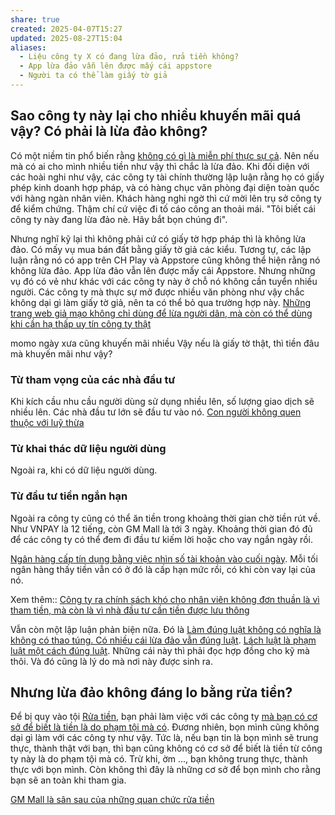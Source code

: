 ```yaml
---
share: true
created: 2025-04-07T15:27
updated: 2025-08-27T15:04
aliases:
  - Liệu công ty X có đang lừa đảo, rửa tiền không?
  - App lừa đảo vẫn lên được mấy cái appstore
  - Người ta có thể làm giấy tờ giả
---
```

## Sao công ty này lại cho nhiều khuyến mãi quá vậy? Có phải là lừa đảo không?
Có một niềm tin phổ biến rằng [không có gì là miễn phí thực sự cả](../../%F0%9F%93%9CT%C3%A0i%20nguy%C3%AAn/Ni%E1%BB%81m%20tin,%20di%E1%BB%85n%20ng%C3%B4n/Ti%E1%BB%81n/Kh%C3%B4ng%20c%C3%B3%20g%C3%AC%20l%C3%A0%20mi%E1%BB%85n%20ph%C3%AD%20th%E1%BB%B1c%20s%E1%BB%B1%20c%E1%BA%A3.md). Nên nếu mà có ai cho mình nhiều tiền như vậy thì chắc là lừa đảo. Khi đối diện với các hoài nghi như vậy, các công ty tài chính thường lập luận rằng họ có giấy phép kinh doanh hợp pháp, và có hàng chục văn phòng đại diện toàn quốc với hàng ngàn nhân viên. Khách hàng nghi ngờ thì cứ mời lên trụ sở công ty để kiểm chứng. Thậm chí cứ việc đi tố cáo công an thoải mái. "Tôi biết cái công ty này đang lừa đảo nè. Hãy bắt bọn chúng đi".

Nhưng nghĩ kỹ lại thì không phải cứ có giấy tờ hợp pháp thì là không lừa đảo. Có mấy vụ mua bán đất bằng giấy tờ giả các kiểu. Tương tự, các lập luận rằng nó có app trên CH Play và Appstore cũng không thể hiện rằng nó không lừa đảo. App lừa đảo vẫn lên được mấy cái Appstore. Nhưng những vụ đó có vẻ như khác với các công ty này ở chỗ nó không cần tuyển nhiều người. Các công ty mà thực sự mở được nhiều văn phòng như vậy chắc không dại gì làm giấy tờ giả, nên ta có thể bỏ qua trường hợp này.
[Những trang web giả mạo không chỉ dùng để lừa người dân, mà còn có thể dùng khi cần hạ thấp uy tín công ty thật](../Ki%E1%BA%BFm%20ti%E1%BB%81n/L%E1%BB%ABa%20%C4%91%E1%BA%A3o,%20ph%E1%BA%A1m%20t%E1%BB%99i/Nh%E1%BB%AFng%20trang%20web%20gi%E1%BA%A3%20m%E1%BA%A1o%20kh%C3%B4ng%20ch%E1%BB%89%20d%C3%B9ng%20%C4%91%E1%BB%83%20l%E1%BB%ABa%20ng%C6%B0%E1%BB%9Di%20d%C3%A2n,%20m%C3%A0%20c%C3%B2n%20c%C3%B3%20th%E1%BB%83%20d%C3%B9ng%20khi%20c%E1%BA%A7n%20h%E1%BA%A1%20th%E1%BA%A5p%20uy%20t%C3%ADn%20c%C3%B4ng%20ty%20th%E1%BA%ADt.md)

momo ngày xưa cũng khuyến mãi nhiều
Vậy nếu là giấy tờ thật, thì tiền đâu mà khuyến mãi như vậy?

### Từ tham vọng của các nhà đầu tư 
Khi kích cầu nhu cầu người dùng sử dụng nhiều lên, số lượng giao dịch sẽ nhiều lên. Các nhà đầu tư lớn sẽ đầu tư vào nó.  [Con người không quen thuộc với luỹ thừa](../%C4%90%E1%BA%A1o%20%C4%91%E1%BB%A9c,%20ph%C3%A1p%20lu%E1%BA%ADt.%20Kinh%20t%E1%BA%BF%20ch%C3%ADnh%20tr%E1%BB%8B/C%E1%BA%A3m%20x%C3%BAc/Con%20ng%C6%B0%E1%BB%9Di%20kh%C3%B4ng%20quen%20thu%E1%BB%99c%20v%E1%BB%9Bi%20lu%E1%BB%B9%20th%E1%BB%ABa.md)

### Từ khai thác dữ liệu người dùng
Ngoài ra, khi có dữ liệu người dùng. 

### Từ đầu tư tiền ngắn hạn
Ngoài ra công ty cũng có thể ăn tiền trong khoảng thời gian chờ tiền rút về. Như VNPAY là 12 tiếng, còn GM Mall là tới 3 ngày. Khoảng thời gian đó đủ để các công ty có thể đem đi đầu tư kiếm lời hoặc cho vay ngắn ngày rồi. 

[Ngân hàng cấp tín dụng bằng việc nhìn số tài khoản vào cuối ngày](./T%E1%BB%95%20ch%E1%BB%A9c%20t%C3%ADn%20d%E1%BB%A5ng/Ng%C3%A2n%20h%C3%A0ng,%20%C4%91i%E1%BB%83m%20t%C3%ADn%20d%E1%BB%A5ng/Ng%C3%A2n%20h%C3%A0ng%20c%E1%BA%A5p%20t%C3%ADn%20d%E1%BB%A5ng%20b%E1%BA%B1ng%20vi%E1%BB%87c%20nh%C3%ACn%20s%E1%BB%91%20t%C3%A0i%20kho%E1%BA%A3n%20v%C3%A0o%20cu%E1%BB%91i%20ng%C3%A0y.md). Mỗi tối ngân hàng thấy tiền vẫn có ở đó là cấp hạn mức rồi, có khi còn vay lại của nó.

Xem thêm:: [Công ty ra chính sách khó cho nhân viên không đơn thuần là vì tham tiền, mà còn là vì nhà đầu tư cần tiền được lưu thông](./C%C3%B4ng%20ty%20ra%20ch%C3%ADnh%20s%C3%A1ch%20kh%C3%B3%20cho%20nh%C3%A2n%20vi%C3%AAn%20kh%C3%B4ng%20%C4%91%C6%A1n%20thu%E1%BA%A7n%20l%C3%A0%20v%C3%AC%20tham%20ti%E1%BB%81n,%20m%C3%A0%20c%C3%B2n%20l%C3%A0%20v%C3%AC%20nh%C3%A0%20%C4%91%E1%BA%A7u%20t%C6%B0%20c%E1%BA%A7n%20ti%E1%BB%81n%20%C4%91%C6%B0%E1%BB%A3c%20l%C6%B0u%20th%C3%B4ng.md)

Vẫn còn một lập luận phản biện nữa. Đó là [Làm đúng luật không có nghĩa là không có thao túng. Có nhiều cái lừa đảo vẫn đúng luật](../%C4%90%E1%BA%A1o%20%C4%91%E1%BB%A9c,%20ph%C3%A1p%20lu%E1%BA%ADt.%20Kinh%20t%E1%BA%BF%20ch%C3%ADnh%20tr%E1%BB%8B/Lu%E1%BA%ADt,%20nh%C3%A0%20n%C6%B0%E1%BB%9Bc/L%C3%A0m%20%C4%91%C3%BAng%20lu%E1%BA%ADt%20kh%C3%B4ng%20c%C3%B3%20ngh%C4%A9a%20l%C3%A0%20kh%C3%B4ng%20c%C3%B3%20thao%20t%C3%BAng.%20C%C3%B3%20nhi%E1%BB%81u%20c%C3%A1i%20l%E1%BB%ABa%20%C4%91%E1%BA%A3o%20v%E1%BA%ABn%20%C4%91%C3%BAng%20lu%E1%BA%ADt.md). [Lách luật là phạm luật một cách đúng luật](../%C4%90%E1%BA%A1o%20%C4%91%E1%BB%A9c,%20ph%C3%A1p%20lu%E1%BA%ADt.%20Kinh%20t%E1%BA%BF%20ch%C3%ADnh%20tr%E1%BB%8B/Lu%E1%BA%ADt,%20nh%C3%A0%20n%C6%B0%E1%BB%9Bc/L%C3%A1ch%20lu%E1%BA%ADt%20l%C3%A0%20ph%E1%BA%A1m%20lu%E1%BA%ADt%20m%E1%BB%99t%20c%C3%A1ch%20%C4%91%C3%BAng%20lu%E1%BA%ADt.md). Những cái này thì phải đọc hợp đồng cho kỹ mà thôi. Và đó cũng là lý do mà nơi này được sinh ra.

## Nhưng lừa đảo không đáng lo bằng rửa tiền?
Để bị quy vào tội [Rửa tiền](../%CE%9E%20Kh%C3%A1i%20ni%E1%BB%87m/R%E1%BB%ADa%20ti%E1%BB%81n.md), bạn phải làm việc với các công ty [mà bạn có cơ sở để biết là tiền là do phạm tội mà có](https://thuvienphapluat.vn/chinh-sach-phap-luat-moi/vn/ho-tro-phap-luat/tham-nhung/39307/rua-tien-la-gi-trach-nhiem-hinh-su-doi-voi-toi-rua-tien). Đương nhiên, bọn mình cũng không dại gì làm với các công ty như vậy. Tức là, nếu bạn tin là bọn mình sẽ trung thực, thành thật với bạn, thì bạn cũng không có cơ sở để biết là tiền từ công ty này là do phạm tội mà có. Trừ khi, ờm ..., bạn không trung thực, thành thực với bọn mình. Còn không thì đây là những cơ sở để bọn mình cho rằng bạn sẽ an toàn khi tham gia. 

[GM Mall là sân sau của những quan chức rửa tiền](../../%F0%9F%93%9CT%C3%A0i%20nguy%C3%AAn/T%C3%ACnh%20h%C3%ACnh%20%E1%BB%9F%20Vi%E1%BB%87t%20Nam/L%C4%A9nh%20v%E1%BB%B1c%20c%E1%BB%A5%20th%E1%BB%83/S%C3%A0n%20th%C6%B0%C6%A1ng%20m%E1%BA%A1i%20%C4%91i%E1%BB%87n%20t%E1%BB%AD/GM%20Mall/GM%20Mall%20l%C3%A0%20s%C3%A2n%20sau%20c%E1%BB%A7a%20nh%E1%BB%AFng%20quan%20ch%E1%BB%A9c%20r%E1%BB%ADa%20ti%E1%BB%81n.md)